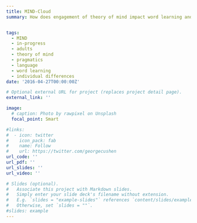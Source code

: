 ```yaml
---
title: MIND-Cloud
summary: How does engagement of theory of mind impact word learning and retention? We are examining how the non-verbal engagement of the theory of mind system modulates novel word memory, and how the need to engage theory of mind to correctly map the word in the first place provides an additional modulating factor. 


tags:
  - MIND
  - in-progress
  - adults
  - theory of mind
  - pragmatics
  - language
  - word learning 
  - individual differences
date: '2016-04-27T00:00:00Z'

# Optional external URL for project (replaces project detail page).
external_link: ''

image:
  # caption: Photo by rawpixel on Unsplash
  focal_point: Smart

#links:
#  - icon: twitter
#    icon_pack: fab
#    name: Follow
#    url: https://twitter.com/georgecushen
url_code: ''
url_pdf: ''
url_slides: ''
url_video: ''

# Slides (optional).
#   Associate this project with Markdown slides.
#   Simply enter your slide deck's filename without extension.
#   E.g. `slides = "example-slides"` references `content/slides/example-slides.md`.
#   Otherwise, set `slides = ""`.
#slides: example
---
```


